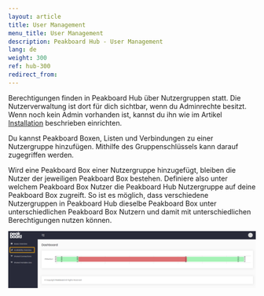 ```yaml
---
layout: article
title: User Management
menu_title: User Management
description: Peakboard Hub - User Management
lang: de
weight: 300
ref: hub-300
redirect_from:
---
```


Berechtigungen finden in Peakboard Hub über Nutzergruppen statt. 
Die Nutzerverwaltung ist dort für dich sichtbar, wenn du Adminrechte besitzt.
Wenn noch kein Admin vorhanden ist, kannst du ihn wie im Artikel [Installation](/hub/de-hub_installation.html) beschrieben einrichten.

Du kannst Peakboard Boxen, Listen und Verbindungen zu einer Nutzergruppe hinzufügen. 
Mithilfe des Gruppenschlüssels kann darauf zugegriffen werden.

Wird eine Peakboard Box einer Nutzergruppe hinzugefügt, bleiben die Nutzer der jeweiligen Peakboard Box bestehen. 
Definiere also unter welchem Peakboard Box Nutzer die Peakboard Hub Nutzergruppe auf deine Peakboard Box zugreift. 
So ist es möglich, dass verschiedene Nutzergruppen in Peakboard Hub dieselbe Peakboard Box unter unterschiedlichen Peakboard Box Nutzern und damit mit unterschiedlichen Berechtigungen nutzen können.


![User Management](/assets/images/hub/hub_availabilityoverview.png) 
